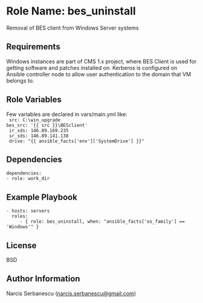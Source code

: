 Role Name: bes_uninstall
=========

Removal of BES client from Windows Server systems

Requirements
------------

Windows instances are part of CMS 1.x project, where BES Client is used for getting software and patches installed on.
Kerberos is configured on Ansible controller node to allow user authentication to the domain that VM belongs to.

Role Variables
--------------

Few variables are declared in vars/main.yml like:   
   `` src: C:\win_upgrade``       
   `` bes_src: '{{ src }}\BESclient' ``      
   `` ir_sds: 146.89.169.235``        
   `` sr_sds: 146.89.141.138``       
   `` drive: "{{ ansible_facts['env']['SystemDrive'] }}"``    


Dependencies
------------

    dependencies:
    - role: work_dir

Example Playbook
----------------

    - hosts: servers
      roles:
         - { role: bes_uninstall, when: "ansible_facts['os_family'] == 'Windows'" }

License
-------

BSD

Author Information
------------------

Narcis Serbanescu (narcis.serbanescu@gmail.com)

